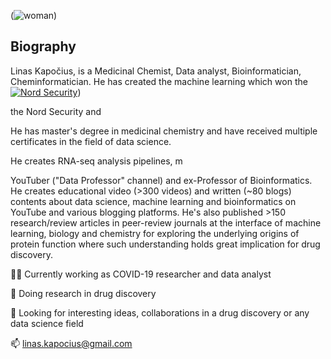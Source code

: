 
(![woman](https://user-images.githubusercontent.com/68922285/188276362-a1fb9cd0-33bb-4de3-82db-5ced87afd753.png))

## **Biography**

Linas Kapočius, is a Medicinal Chemist, Data analyst, Bioinformatician, Cheminformatician. He has created the machine learning which won the 
[![Nord Security](https://user-images.githubusercontent.com/68922285/188275898-46bac4fe-a39c-4db3-8c88-9b58eb9c3cf1.png)](https://nordsecurity.com/))



the Nord Security and 

 He has master's degree in medicinal chemistry and have received multiple certificates in the field of data science.

He creates RNA-seq analysis pipelines, m

YouTuber ("Data Professor" channel) and ex-Professor of Bioinformatics. He creates educational video (>300 videos) and written (~80 blogs) contents about data science, machine learning and bioinformatics on YouTube and various blogging platforms. He's also published >150 research/review articles in peer-review journals at the interface of machine learning, biology and chemistry for exploring the underlying origins of protein function where such understanding holds great implication for drug discovery.



👨‍🔬 Currently working as COVID-19 researcher and data analyst

🔬 Doing research in drug discovery

🤔 Looking for interesting ideas, collaborations in a drug discovery or any data science field


📫 linas.kapocius@gmail.com

